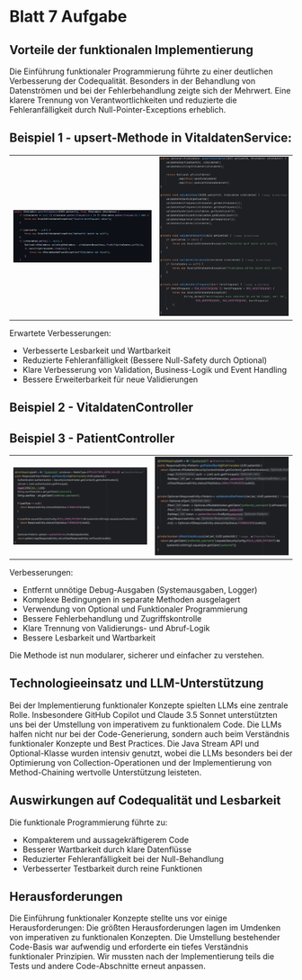 Blatt 7 Aufgabe
================
Vorteile der funktionalen Implementierung
-----------------------------------------
Die Einführung funktionaler Programmierung führte zu einer deutlichen Verbesserung der Codequalität. 
Besonders in der Behandlung von Datenströmen und bei der Fehlerbehandlung zeigte sich der Mehrwert.
Eine klarere Trennung von Verantwortlichkeiten und reduzierte die Fehleranfälligkeit durch Null-Pointer-Exceptions erheblich.

Beispiel 1 - upsert-Methode in VitaldatenService:
---------------------------------------------------
<table><tr><td><img src="/images/vorVitaldatenService.PNG"  alt="VitaldatenService vor" /></td><td><img src="/images/nachVitaldatenService.PNG"  alt="VitaldatenService nach"/></td></tr></table>
Erwartete Verbesserungen:

- Verbesserte Lesbarkeit und Wartbarkeit
- Reduzierte Fehleranfälligkeit (Bessere Null-Safety durch Optional)
- Klare Verbesserung von Validation, Business-Logik und Event Handling
- Bessere Erweiterbarkeit für neue Validierungen

Beispiel 2 - VitaldatenController
---------------------------------------------------



Beispiel 3 - PatientController
---------------------------------------------------
<table><tr><td><img src="/images/getPatientById_PatientService_davor.png" alt="getPatientById davor"/></td><td><img src="/images/getPatientById_PatientService_danach.png" alt="getPatientById danach"/></td></tr></table>

Verbesserungen:

- Entfernt unnötige Debug-Ausgaben (Systemausgaben, Logger)
- Komplexe Bedingungen in separate Methoden ausgelagert
- Verwendung von Optional und Funktionaler Programmierung
- Bessere Fehlerbehandlung und Zugriffskontrolle
- Klare Trennung von Validierungs- und Abruf-Logik
- Bessere Lesbarkeit und Wartbarkeit

Die Methode ist nun modularer, sicherer und einfacher zu verstehen.

Technologieeinsatz und LLM-Unterstützung
----------------------------------------
Bei der Implementierung funktionaler Konzepte spielten LLMs eine zentrale Rolle. Insbesondere GitHub Copilot und Claude 3.5 Sonnet unterstützten uns bei der Umstellung von imperativem zu funktionalem Code. Die LLMs halfen nicht nur bei der Code-Generierung, sondern auch beim Verständnis funktionaler Konzepte und Best Practices.
Die Java Stream API und Optional-Klasse wurden intensiv genutzt, wobei die LLMs besonders bei der Optimierung von Collection-Operationen und der Implementierung von Method-Chaining wertvolle Unterstützung leisteten.

Auswirkungen auf Codequalität und Lesbarkeit
--------------------------------------------
Die funktionale Programmierung führte zu:

- Kompakterem und aussagekräftigerem Code
- Besserer Wartbarkeit durch klare Datenflüsse
- Reduzierter Fehleranfälligkeit bei der Null-Behandlung
- Verbesserter Testbarkeit durch reine Funktionen

Herausforderungen
-----------------

Die Einführung funktionaler Konzepte stellte uns vor einige Herausforderungen:
Die größten Herausforderungen lagen im Umdenken von imperativen zu funktionalen Konzepten.
Die Umstellung bestehender Code-Basis war aufwendig und erforderte ein tiefes Verständnis funktionaler Prinzipien.
Wir mussten nach der Implementierung teils die Tests und andere Code-Abschnitte erneut anpassen.
